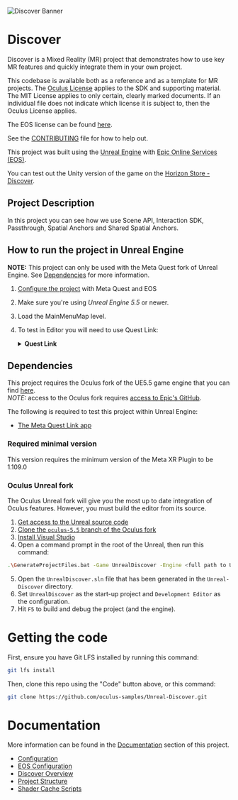 ![Discover Banner](./Documentation/Media/banner.png "Discover")

# Discover

Discover is a Mixed Reality (MR) project that demonstrates how to use key MR features and quickly integrate them in your own project.

This codebase is available both as a reference and as a template for MR projects. The [Oculus License](LICENSE) applies to the SDK and supporting material. The MIT License applies to only certain, clearly marked documents. If an individual file does not indicate which license it is subject to, then the Oculus License applies.

The EOS license can be found [here](https://dev.epicgames.com/en-US/licensing).

See the [CONTRIBUTING](./CONTRIBUTING.md) file for how to help out.

This project was built using the [Unreal Engine](https://www.unrealengine.com/) with [Epic Online Services (EOS)](https://dev.epicgames.com/docs/epic-online-services).

You can test out the Unity version of the game on the [Horizon Store - Discover](https://www.meta.com/experiences/7041851792509764/).

## Project Description

In this project you can see how we use Scene API, Interaction SDK, Passthrough, Spatial Anchors and Shared Spatial Anchors.

## How to run the project in Unreal Engine

**NOTE:** This project can only be used with the Meta Quest fork of Unreal Engine. See <a href="#Dependencies">Dependencies</a> for more information.

1. [Configure the project](./Documentation/Configuration.md) with Meta Quest and EOS
2. Make sure you're using  *Unreal Engine 5.5* or newer.
3. Load the MainMenuMap level.
4. To test in Editor you will need to use Quest Link:
    <details>
      <summary><b>Quest Link</b></summary>

    - Enable Quest Link:
        - Put on your headset and navigate to "Quick Settings"; select "Quest Link" (or "Quest Air Link" if using Air Link).
        - Select your desktop from the list and then select, "Launch". This will launch the Quest Link app, allowing you to control your desktop from your headset.
    - With the headset on, select "Desktop" from the control panel in front of you. You should be able to see your desktop in VR!
    - Navigate to Unreal and change the Play Mode to "VR Preview" using the button with 3 stacked dots in UE's main toolbar.
    - The application should launch on your headset automatically
    </details>

## Dependencies

This project requires the Oculus fork of the UE5.5 game engine that you can find [here](https://github.com/Oculus-VR/UnrealEngine/tree/oculus-5.5).<br/>*NOTE:* access to the Oculus fork requires [access to Epic's GitHub](https://www.unrealengine.com/en-US/ue-on-github).

The following is required to test this project within Unreal Engine:

- [The Meta Quest Link app](https://www.meta.com/quest/setup/)

### Required minimal version

This version requires the minimum version of the Meta XR Plugin to be 1.109.0

### Oculus Unreal fork

The Oculus Unreal fork will give you the most up to date integration of Oculus features. However, you must build the editor from its source.

1. [Get access to the Unreal source code](https://developer.oculus.com/documentation/unreal/unreal-building-ue4-from-source/#prerequisites)
2. [Clone the `oculus-5.5` branch of the Oculus fork](hhttps://github.com/Oculus-VR/UnrealEngine/tree/oculus-5.5)
3. [Install Visual Studio](https://developer.oculus.com/documentation/unreal/unreal-building-ue4-from-source/#to-download-and-build-unreal-engine)
4. Open a command prompt in the root of the Unreal, then run this command:
```sh
.\GenerateProjectFiles.bat -Game UnrealDiscover -Engine <full path to Unreal-Discover directory>\UnrealDiscover.uproject
```
5. Open the `UnrealDiscover.sln` file that has been generated in the `Unreal-Discover` directory.
6. Set `UnrealDiscover` as the start-up project and `Development Editor` as the configuration.
7. Hit `F5` to build and debug the project (and the engine).

# Getting the code

First, ensure you have Git LFS installed by running this command:

```sh
git lfs install
```

Then, clone this repo using the "Code" button above, or this command:

```sh
git clone https://github.com/oculus-samples/Unreal-Discover.git
```

# Documentation

More information can be found in the [Documentation](./Documentation/) section of this project.

- [Configuration](./Documentation/Configuration.md)
- [EOS Configuration](./Documentation/EOSConfiguration.md)
- [Discover Overview](./Documentation/DiscoverOverview.md)
- [Project Structure](./Documentation/ProjectStructure.md)
- [Shader Cache Scripts](./ShaderCacheScripts/)
